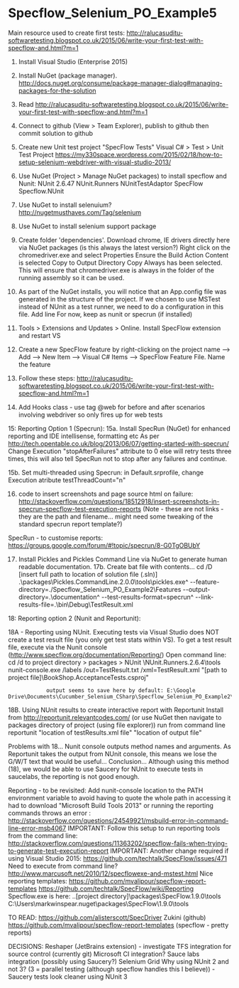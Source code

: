# Specflow_Selenium_PO_Example5
Main resource used to create first tests: http://ralucasuditu-softwaretesting.blogspot.co.uk/2015/06/write-your-first-test-with-specflow-and.html?m=1

1. Install Visual Studio (Enterprise 2015)
2. Install NuGet (package manager). http://docs.nuget.org/consume/package-manager-dialog#managing-packages-for-the-solution

3. Read http://ralucasuditu-softwaretesting.blogspot.co.uk/2015/06/write-your-first-test-with-specflow-and.html?m=1
4. Connect to github (View > Team Explorer), publish to github then commit solution to github
5. Create new Unit test project "SpecFlow Tests" Visual C# > Test > Unit Test Project https://my330space.wordpress.com/2015/02/18/how-to-setup-selenium-webdriver-with-visual-studio-2013/
6. Use NuGet (Project > Manage NuGet packages) to install specflow and Nunit:
	NUnit 2.6.47
	NUnit.Runners 
	NUnitTestAdaptor
	SpecFlow
	Specflow.NUnit
7. Use NuGet to install selenuium? http://nugetmusthaves.com/Tag/selenium
8. Use NuGet to install selenium support package 
9. Create folder 'dependencies'.  Download chrome, IE drivers directly here via NuGet packages (is this always the latest version?)
   Right click on the chromedriver.exe and select Properties
    Ensure the Build Action Content is selected  Copy to Output Directory Copy Always has been selected. 
	This will ensure that chromedriver.exe is always in the folder of the running assembly so it can be used.

10. As part of the NuGet installs,  you will notice that an App.config file was generated in the structure of the project. 
    If we chosen to use MSTest instead of NUnit as a test runner, we need to do a configuration in this file.
	Add line  <unitTestProvider name="MsTest.2015" />
	For now, keep as nunit or specrun (if installed)

11. Tools > Extensions and Updates > Online.  Install SpecFlow extension and restart VS

12. Create a new SpecFlow feature by right-clicking on the project name --> Add --> New Item --> Visual C# Items --> SpecFlow Feature File. Name the feature

13. Follow these steps: http://ralucasuditu-softwaretesting.blogspot.co.uk/2015/06/write-your-first-test-with-specflow-and.html?m=1

14. Add Hooks class - use tag @web for before and after scenarios involving webdriver so only fires up for web tests

15: Reporting Option 1 (Specrun):
15a. Install SpecRun (NuGet) for enhanced reporting and IDE intellisense, formatting etc
    As per http://tech.opentable.co.uk/blog/2013/06/07/getting-started-with-specrun/
    Change Execution "stopAfterFailures" attribute to 0 else will retry tests three times, this 
	   will also tell SpecRun not to stop after any failures and continue.
	   
15b. Set multi-threaded using Specrun: 	in Default.srprofile, change Execution atribute testThreadCount="n"

16. code to insert screenshots and page source html on failure: http://stackoverflow.com/questions/18512918/insert-screenshots-in-specrun-specflow-test-execution-reports
   (Note - these are not links - they are the path and filename... might need some tweaking of the standard specrun report template?)

   SpecRun - to customise reports: https://groups.google.com/forum/#!topic/specrun/8-G0TgOBUbY

17. Install Pickles and Pickles Command Line via NuGet to generate human readable documentation.
17b. Create bat file with contents...
	cd /D [insert full path to location of solution file (.sln)]
	.\packages\Pickles.CommandLine.2.0.0\tools\pickles.exe^
	 --feature-directory=./Specflow_Selenium_PO_Example2\Features
	 --output-directory=.\documentation^
	 --test-results-format=specrun^
	 --link-results-file=.\bin\Debug\TestResult.xml
	 
18: Reporting option 2 (Nunit and Reportunit):

18A - Reporting using NUnit. Executing tests via Visual Studio does NOT create a test result file (you only get test stats within VS).
	To get a test result file, execute via the Nunit console (http://www.specflow.org/documentation/Reporting/)
	Open command line:
				cd /d to project directory  > packages > NUnit \NUnit.Runners.2.6.4\tools
			    nunit-console.exe /labels /out=TestResult.txt /xml=TestResult.xml "[path to project file]\BookShop.AcceptanceTests.csproj"
	
				output seems to save here by default: E:\Google Drive\Documents\Cucumber_Selenium_CSharp\Specflow_Selenium_PO_Example2\packages\NUnit.Runners.2.6.4\tools

18B. Using NUnit results to create interactive report with Reportunit
	Install from http://reportunit.relevantcodes.com/ (or use NuGet then navigate to packages directory of project (using file explorer))
	run from command line
	reportunit "location of testResults.xml file" "location of output file"
	
Problems with 18... Nunit console outputs method names and arguments.  As 	Reportunit takes the output from NUnit console, 
 this means we lose the G/W/T text that would be useful... Conclusion... Although using this method (18), we would be able to use Saucery for NUnit 
 to execute tests in saucelabs, the reporting is not good enough.
  
	
	
	
Reporting - to be revisited:
Add nunit-console location to the PATH environment variable to avoid having to quote the whole path in accessing it
had to download "Microsoft Build Tools 2013" or running the reporting commands throws an error : http://stackoverflow.com/questions/24549921/msbuild-error-in-command-line-error-msb4067
IMPORTANT: Follow this setup to run reporting tools from the command line: http://stackoverflow.com/questions/11363202/specflow-fails-when-trying-to-generate-test-execution-report
IMPORTANT: Another change required if using Visual Studio 2015: https://github.com/techtalk/SpecFlow/issues/471
Need to execute from command line?  http://www.marcusoft.net/2010/12/specflowexe-and-mstest.html
Nice reporting templates: https://github.com/mvalipour/specflow-report-templates
https://github.com/techtalk/SpecFlow/wiki/Reporting
Specflow.exe is here: ..[project directory]\packages\SpecFlow.1.9.0\tools
C:\Users\markwinspear\.nuget\packages\SpecFlow\1.9.0\tools

TO READ:
https://github.com/alisterscott/SpecDriver
Zukini (github)
https://github.com/mvalipour/specflow-report-templates (specflow - pretty reports)

DECISIONS:
Reshaper (JetBrains extension) - investigate
TFS integration for source control (currently git)
Microsoft CI integration?
Sauce labs integration (possibly using Saucery?)
Selenium Grid
Why using NUnit 2 and not 3? (3 = parallel testing (although specflow handles this I believe)) - Saucery tests look cleaner using NUnit 3


